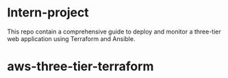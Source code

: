 # Intern-project
This repo contain a comprehensive guide to deploy and monitor a three-tier web application using Terraform and Ansible.
# aws-three-tier-terraform
